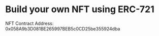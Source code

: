 <h1>Build your own NFT using ERC-721</h1>


NFT Contract Address: 0x058A9b3D081BE265997BEB5c0CD25be355924dba
